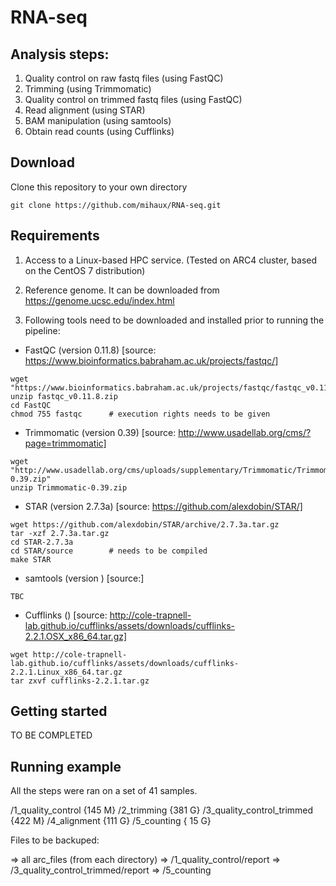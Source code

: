 # RNA-seq

## Analysis steps:

1) Quality control on raw fastq files (using FastQC)
2) Trimming (using Trimmomatic)
3) Quality control on trimmed fastq files (using FastQC)
4) Read alignment (using STAR)
5) BAM manipulation (using samtools)
6) Obtain read counts (using Cufflinks)

## Download

Clone this repository to your own directory

```
git clone https://github.com/mihaux/RNA-seq.git
```

## Requirements

1) Access to a Linux-based HPC service. (Tested on ARC4 cluster, based on the CentOS 7 distribution)

2) Reference genome. It can be downloaded from https://genome.ucsc.edu/index.html

3) Following tools need to be downloaded and installed prior to running the pipeline:

- FastQC (version 0.11.8) [source: https://www.bioinformatics.babraham.ac.uk/projects/fastqc/]

```
wget "https://www.bioinformatics.babraham.ac.uk/projects/fastqc/fastqc_v0.11.8.zip"
unzip fastqc_v0.11.8.zip
cd FastQC
chmod 755 fastqc      # execution rights needs to be given
```

- Trimmomatic (version 0.39) [source: http://www.usadellab.org/cms/?page=trimmomatic]

```
wget "http://www.usadellab.org/cms/uploads/supplementary/Trimmomatic/Trimmomatic-0.39.zip"
unzip Trimmomatic-0.39.zip
```

- STAR (version 2.7.3a) [source: https://github.com/alexdobin/STAR/]

```
wget https://github.com/alexdobin/STAR/archive/2.7.3a.tar.gz
tar -xzf 2.7.3a.tar.gz
cd STAR-2.7.3a
cd STAR/source        # needs to be compiled
make STAR
```

- samtools (version ) [source:]

```
TBC
```

- Cufflinks () [source: http://cole-trapnell-lab.github.io/cufflinks/assets/downloads/cufflinks-2.2.1.OSX_x86_64.tar.gz]

```
wget http://cole-trapnell-lab.github.io/cufflinks/assets/downloads/cufflinks-2.2.1.Linux_x86_64.tar.gz
tar zxvf cufflinks-2.2.1.tar.gz
```

## Getting started

TO BE COMPLETED

## Running example 
All the steps were ran on a set of 41 samples.

/1_quality_control          {145 M}
/2_trimming                 {381 G}
/3_quality_control_trimmed  {422 M}
/4_alignment                {111 G}
/5_counting                 { 15 G}

Files to be backuped:

=> all arc_files (from each directory)
=> /1_quality_control/report
=> /3_quality_control_trimmed/report
=> /5_counting
